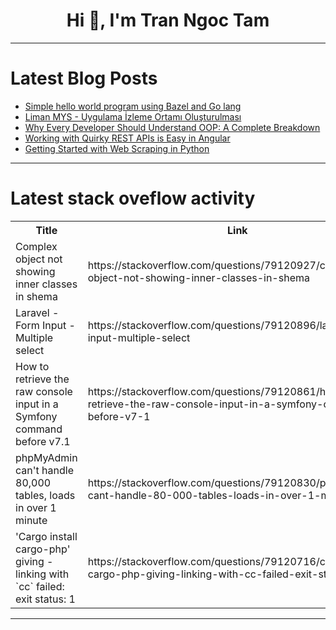 <h1 align="center">Hi 👋, I'm Tran Ngoc Tam</h1>

---

# Latest Blog Posts 
<!-- BLOG-POST-LIST:START -->
- [Simple hello world program using Bazel and Go lang](https://dev.to/nikhildev/simple-hello-world-program-using-bazel-and-go-lang-2anc)
- [Liman MYS - Uygulama İzleme Ortamı Oluşturulması](https://dev.to/aciklab/liman-mys-uygulama-izleme-ortami-olusturulmasi-4ijc)
- [Why Every Developer Should Understand OOP: A Complete Breakdown](https://dev.to/bizmavenhub/why-every-developer-should-understand-oop-a-complete-breakdown-2761)
- [Working with Quirky REST APIs is Easy in Angular](https://dev.to/rensjaspers/working-with-quirky-rest-apis-is-easy-in-angular-3g47)
- [Getting Started with Web Scraping in Python](https://dev.to/allan-pg/getting-started-with-web-scraping-in-python-4pdg)
<!-- BLOG-POST-LIST:END -->

---

# Latest stack oveflow activity
<table>
  <tr><th>Title</th><th>Link</th></tr>
  <!-- STACKOVERFLOW:START --><tr><td>Complex object not showing inner classes in shema</td><td>https://stackoverflow.com/questions/79120927/complex-object-not-showing-inner-classes-in-shema</td></tr><tr><td>Laravel - Form Input - Multiple select</td><td>https://stackoverflow.com/questions/79120896/laravel-form-input-multiple-select</td></tr><tr><td>How to retrieve the raw console input in a Symfony command before v7.1</td><td>https://stackoverflow.com/questions/79120861/how-to-retrieve-the-raw-console-input-in-a-symfony-command-before-v7-1</td></tr><tr><td>phpMyAdmin can&#39;t handle 80,000 tables, loads in over 1 minute</td><td>https://stackoverflow.com/questions/79120830/phpmyadmin-cant-handle-80-000-tables-loads-in-over-1-minute</td></tr><tr><td>&#39;Cargo install cargo-php&#39; giving - linking with `cc` failed: exit status: 1</td><td>https://stackoverflow.com/questions/79120716/cargo-install-cargo-php-giving-linking-with-cc-failed-exit-status-1</td></tr><!-- STACKOVERFLOW:END -->
</table>

---


